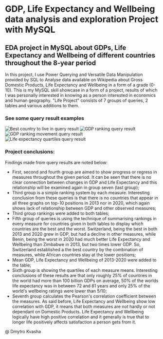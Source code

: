 # GDP, Life Expectancy and Wellbeing data analysis and exploration Project with MySQL

## EDA project in MySQL about GDPs, Life Expectancy and Wellbeing of different countries throughout the 8-year period

In this project, I use Power Querying and Versatile Data Manipulation provided by SQL to Analyse data available on Wikipedia about Gross Domestic Products, Life Expectancy and Wellbeing in a form of a grade (0-10). This is my MySQL skill showcase in a form of a project, results of which I was personally interested in knowing as a person interested in economics and human geography. "Life Project" consists of 7 groups of queries, 2 tables and various additions to them.

### See some query result examples
![Best country to live in query result](https://github.com/dimitriousss/nba2k/assets/136066480/4a1aee70-5f0d-4deb-9c67-e278683f965b)
![GDP ranking query result](https://github.com/dimitriousss/nba2k/assets/136066480/49ce5509-50c7-415d-894e-431c611b36c5)
![GDP ranking movement query result](https://github.com/dimitriousss/lifeproject/assets/136066480/38011039-a61b-4bb2-a67b-bd792d92b8f3)
![Life expectancy quartiles query result](https://github.com/dimitriousss/nba2k/assets/136066480/8c03c30e-0c1a-4af3-a66c-8e36093690da)

### Project conclusions:
Findings made from query results are noted below:
- First, second and fourth group are aimed to show progress or regress in measures throughout the given period. It can be seen that there is no clear connection between changes in GDP and Life Expectancy and this relationship will be examined again in group seven (last group);
- Third group is a simple ranking system by each measure. Interesting conclusion from these queries is that there is no countries that appear in all three graphs on top-10 positions in 2013 nor in 2020, which again shows lack of relationship between GDP and other observed measures;
- Third group rankings were added to both tables;
- Fifth group of queries is using the technique of summarising rankings in every measure for countries given in both tables to display which countries are the best and the worst. Switzerland, being the best in both 2013 and 2020 grew in GDP, but had a decline in other measures, while Benin, being the worst in 2020 had much better Life Expectancy and Wellbeing than Zimbabwe in 2013, but two times lower GDP. So, Switzerland established a the best country by the combination of measures, while African countries stay at the lower positions;
- Mean GDP, Life Expectancy and Wellbeing of 2013-2020 were added to the table;
- Sixth group is showing the quartiles of each measure means. Interesting conclusions of these results are that only roughly 25% of countries in the world had more than 100 billion GDPs on average, 50% of the worlds life expectancy was in between 72 and 81 years and only 25% of the world's wellbeing ratings were lower than 5/10;
- Seventh group calculates the Pearson's correlation coefficient between the measures. As said before, Life Expectancy and Wellbeing show low correlation with GDP, it means that both measures are not hardly or not dependant on Domestic Products. Life Expectancy and Wellbeing logically have high positive correlation and it generally is true that to longer life positively affects satisfaction a person gets from it.

@ Dmytro Kvasha
